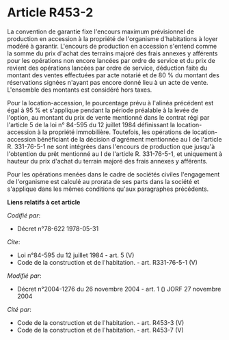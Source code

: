 # Article R453-2

La convention de garantie fixe l'encours maximum prévisionnel de production en accession à la propriété de l'organisme
d'habitations à loyer modéré à garantir. L'encours de production en accession s'entend comme la somme du prix d'achat des
terrains majoré des frais annexes y afférents pour les opérations non encore lancées par ordre de service et du prix de
revient des opérations lancées par ordre de service, déduction faite du montant des ventes effectuées par acte notarié et de
80 % du montant des réservations signées n'ayant pas encore donné lieu à un acte de vente. L'ensemble des montants est
considéré hors taxes.

Pour la location-accession, le pourcentage prévu à l'alinéa précédent est égal à 95 % et s'applique pendant la période
préalable à la levée de l'option, au montant du prix de vente mentionné dans le contrat régi par l'article 5 de la loi n°
84-595 du 12 juillet 1984 définissant la location-accession à la propriété immobilière. Toutefois, les opérations de
location-accession bénéficiant de la décision d'agrément mentionnée au I de l'article R. 331-76-5-1 ne sont intégrées dans
l'encours de production que jusqu'à l'obtention du prêt mentionné au I de l'article R. 331-76-5-1, et uniquement à hauteur du
prix d'achat du terrain majoré des frais annexes y afférents.

Pour les opérations menées dans le cadre de sociétés civiles l'engagement de l'organisme est calculé au prorata de ses parts
dans la société et s'applique dans les mêmes conditions qu'aux paragraphes précédents.

**Liens relatifs à cet article**

_Codifié par_:

  - Décret n°78-622 1978-05-31

_Cite_:

  - Loi n°84-595 du 12 juillet 1984 - art. 5 (V)
  - Code de la construction et de l'habitation. - art. R331-76-5-1 (V)

_Modifié par_:

  - Décret n°2004-1276 du 26 novembre 2004 - art. 1 () JORF 27 novembre 2004

_Cité par_:

  - Code de la construction et de l'habitation. - art. R453-3 (V)
  - Code de la construction et de l'habitation. - art. R453-7 (V)
